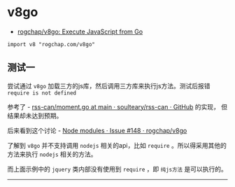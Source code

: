 # v8go

- [rogchap/v8go: Execute JavaScript from Go](https://github.com/rogchap/v8go) 


```
import v8 "rogchap.com/v8go"
```

## 测试一

尝试通过 `v8go` 加载三方的js库，然后调用三方库来执行js方法。测试后报错 `require is not defined`

参考了 - [rss-can/moment.go at main · soulteary/rss-can · GitHub](https://github.com/soulteary/rss-can/blob/main/internal/jssdk/moment.go)  的实现，
但结果却未达到预期。

后来看到这个讨论 - [Node modules · Issue #148 · rogchap/v8go](https://github.com/rogchap/v8go/issues/148) 

了解到 `v8go` 并不支持调用 `nodejs` 相关的api，比如 `require` 。所以得采用其他的方法来执行 `nodejs` 相关的方法。

而上面示例中的 `jquery` 类内部没有使用到 `require` ，即 `纯js方法` 是可以执行的。

----

